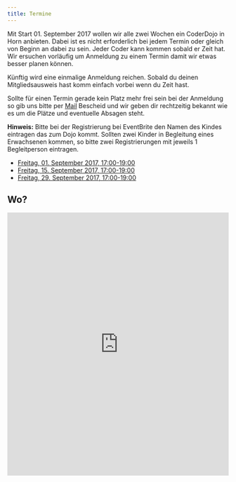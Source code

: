 ```yaml
---
title: Termine
---
```


Mit Start 01. September 2017 wollen wir alle zwei Wochen ein CoderDojo in Horn anbieten. Dabei ist es nicht erforderlich bei jedem Termin oder gleich von Beginn an dabei zu sein. Jeder Coder kann kommen sobald er Zeit hat. Wir ersuchen vorläufig um Anmeldung zu einem Termin damit wir etwas besser planen können. 

Künftig wird eine einmalige Anmeldung reichen. Sobald du deinen Mitgliedsausweis hast komm einfach vorbei wenn du Zeit hast.

Sollte für einen Termin gerade kein Platz mehr frei sein bei der Anmeldung so gib uns bitte per [Mail](mailto:info@horn.coderdojo.net) Bescheid und wir geben dir rechtzeitig bekannt wie es um die Plätze und eventuelle Absagen steht.

**Hinweis:** Bitte bei der Registrierung bei EventBrite den Namen des Kindes eintragen das zum Dojo kommt. Sollten zwei Kinder in Begleitung eines Erwachsenen kommen, so bitte zwei Registrierungen mit jeweils 1 Begleitperson eintragen.

- [Freitag, 01. September 2017, 17:00-19:00](https://www.eventbrite.com/e/coderdojo-horn-tickets-36929997617?aff=utm_source%3Deb_email%26utm_medium%3Demail%26utm_campaign%3Dnew_event_email&utm_term=eventurl_text)
- [Freitag, 15. September 2017, 17:00-19:00](https://www.eventbrite.com/e/coderdojo-horn-tickets-36982836660?aff=utm_source%3Deb_email%26utm_medium%3Demail%26utm_campaign%3Dnew_event_email&utm_term=eventurl_text)
- [Freitag, 29. September 2017, 17:00-19:00](https://www.eventbrite.com/e/coderdojo-horn-tickets-36982852708?aff=utm_source%3Deb_email%26utm_medium%3Demail%26utm_campaign%3Dnew_event_email&utm_term=eventurl_text)


 

## Wo?

<iframe src="https://www.google.at/maps/embed?pb=!1m18!1m12!1m3!1d2635.1057260246703!2d15.65365651624135!3d48.66522072224143!2m3!1f0!2f0!3f0!3m2!1i1024!2i768!4f13.1!3m3!1m2!1s0x4772bcd402882329%3A0x8159ba2bc9c6c423!2sVolkshochschule+Horn!5e0!3m2!1sen!2sat!4v1502741366658" width="100%" height="600" frameborder="0" style="border:0" allowfullscreen></iframe>